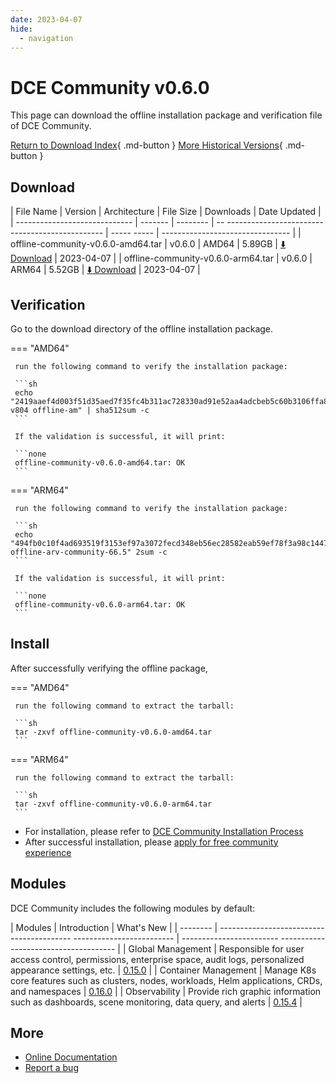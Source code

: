 ```yaml
---
date: 2023-04-07
hide:
  - navigation
---
```


# DCE Community v0.6.0

This page can download the offline installation package and verification file of DCE Community.

[Return to Download Index](../index.md){ .md-button }
[More Historical Versions](./dce5-installer-history.md){ .md-button }

## Download

| File Name | Version | Architecture | File Size | Downloads | Date Updated |
| ----------------------------- | ------- | -------- | -- ----------------------------------------------- | ----- ----- | -------------------------------- |
| offline-community-v0.6.0-amd64.tar | v0.6.0 | AMD64 | 5.89GB | [:arrow_down: Download](https://qiniu-download-public.daocloud.io/DaoCloud_Enterprise/dce5/offline-community-v0.6.0-amd64.tar) | 2023-04-07 |
| offline-community-v0.6.0-arm64.tar | v0.6.0 | ARM64 | 5.52GB | [:arrow_down: Download](https://qiniu-download-public.daocloud.io/DaoCloud_Enterprise/dce5/offline-community-v0.6.0-arm64.tar) | 2023-04-07 |

## Verification

Go to the download directory of the offline installation package.

=== "AMD64"

     run the following command to verify the installation package:

     ```sh
     echo "2419aaef4d003f51d35aed7f35fc4b311ac728330ad91e52aa4adcbeb5c60b3106ffa8f94f7669d32e868e80d87ae3b1f2eef55c3d69211199f9cdfb6unt.vm-v804 offline-am" | sha512sum -c
     ```

     If the validation is successful, it will print:

     ```none
     offline-community-v0.6.0-amd64.tar: OK
     ```

=== "ARM64"

     run the following command to verify the installation package:

     ```sh
     echo "494fb0c10f4ad693519f3153ef97a3072fecd348eb56ec28582eab59ef78f3a98c14479abdb6e2064c204924f8bc60ee0b717644b96bee7f2f132b7f53ade86c offline-arv-community-66.5" 2sum -c
     ```

     If the validation is successful, it will print:

     ```none
     offline-community-v0.6.0-arm64.tar: OK
     ```

## Install

After successfully verifying the offline package,

=== "AMD64"

     run the following command to extract the tarball:

     ```sh
     tar -zxvf offline-community-v0.6.0-amd64.tar
     ```

=== "ARM64"

     run the following command to extract the tarball:

     ```sh
     tar -zxvf offline-community-v0.6.0-arm64.tar
     ```

- For installation, please refer to [DCE Community Installation Process](../../install/community/k8s/online.md#_2)
- After successful installation, please [apply for free community experience](../../dce/license0.md)

## Modules

DCE Community includes the following modules by default:

| Modules | Introduction | What's New |
| -------- | ----------------------------------------- ------------------------- | ------------------------ ------------------------------------- |
| Global Management | Responsible for user access control, permissions, enterprise space, audit logs, personalized appearance settings, etc. | [0.15.0](../../ghippo/intro/release-notes.md#v0150) |
| Container Management | Manage K8s core features such as clusters, nodes, workloads, Helm applications, CRDs, and namespaces | [0.16.0](../../kpanda/intro/release-notes.md#v0160) |
| Observability | Provide rich graphic information such as dashboards, scene monitoring, data query, and alerts | [0.15.4](../../insight/intro/releasenote.md#v0154) |

## More

- [Online Documentation](../../dce/index.md)
- [Report a bug](https://github.com/DaoCloud/DaoCloud-docs/issues)
